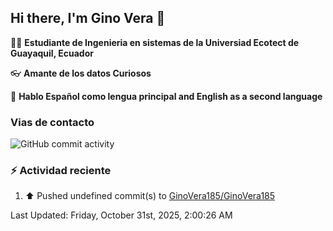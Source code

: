 ## Hi there, I'm Gino Vera 👋

:student: **Estudiante de Ingenieria en sistemas de la Universiad Ecotect de Guayaquil, Ecuador**

:eyeglasses: **Amante de los datos Curiosos**

:book: **Hablo Español como lengua principal and English as a second language**

### Vias de contacto

![GitHub commit activity](https://img.shields.io/github/commit-activity/m/GinoVera185/GinoVera185)

### :zap: Actividad reciente
<!--RECENT_ACTIVITY:start-->
1. ⬆️ Pushed undefined commit(s) to [GinoVera185/GinoVera185](https://github.com/GinoVera185/GinoVera185)<br>
<!--RECENT_ACTIVITY:end-->
<!--RECENT_ACTIVITY:last_update-->
Last Updated: Friday, October 31st, 2025, 2:00:26 AM
<!--RECENT_ACTIVITY:last_update_end-->
